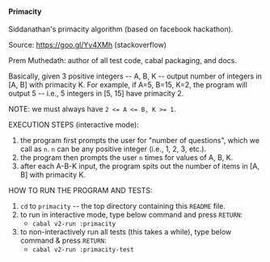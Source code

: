 #### Primacity
Siddanathan's primacity algorithm (based on facebook hackathon).

Source: https://goo.gl/Yv4XMh (stackoverflow)

Prem Muthedath: author of all test code, cabal packaging, and docs.

Basically, given 3 positive integers -- A, B, K -- output number of integers in 
[A, B] with primacity K.  For example, if A=5, B=15, K=2, the program will 
output 5 -- i.e., 5 integers in [5, 15] have primacity 2.

NOTE: we must always have `2 <= A <= B, K >= 1`.

EXECUTION STEPS (interactive mode):
  1. the program first prompts the user for "number of questions", which we call 
     as `n`.  `n` can be any positive integer (i.e., 1, 2, 3, etc.).
  2. the program then prompts the user `n` times for values of A, B, K.
  3. after each A-B-K input, the program spits out the number of items in [A, B] 
     with primacity K.

HOW TO RUN THE PROGRAM AND TESTS:
  1. `cd` to `primacity` -- the top directory containing this `README` file.
  2. to run in interactive mode, type below command and press `RETURN`:
        - `cabal v2-run :primacity`
  3. to non-interactively run all tests (this takes a while), type below command 
     & press `RETURN`:
        - `cabal v2-run :primacity-test`


